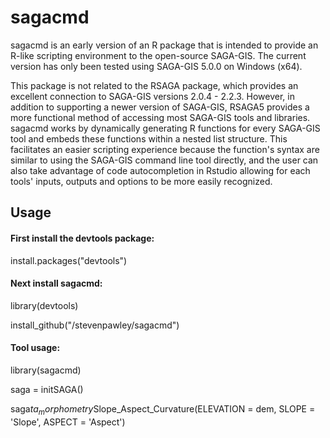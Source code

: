sagacmd
======

sagacmd is an early version of an R package that is intended to provide an R-like scripting environment to the open-source SAGA-GIS. The current version has only been tested using SAGA-GIS 5.0.0 on Windows (x64).

This package is not related to the RSAGA package, which provides an excellent connection to SAGA-GIS versions 2.0.4 - 2.2.3. However, in addition to supporting a newer version of SAGA-GIS, RSAGA5 provides a more functional method of accessing most SAGA-GIS tools and libraries. sagacmd works by dynamically generating R functions for every SAGA-GIS tool and embeds these functions within a nested list structure. This facilitates an easier scripting experience because the function's syntax are similar to using the SAGA-GIS command line tool directly, and the user can also take advantage of code autocompletion in Rstudio allowing for each tools' inputs, outputs and options to be more easily recognized.

## Usage

#### First install the devtools package:
install.packages("devtools")

#### Next install sagacmd:
library(devtools)

install_github("/stevenpawley/sagacmd")

#### Tool usage:
library(sagacmd)

saga = initSAGA()

saga$ta_morphometry$Slope_Aspect_Curvature(ELEVATION = dem, SLOPE = 'Slope', ASPECT = 'Aspect')
